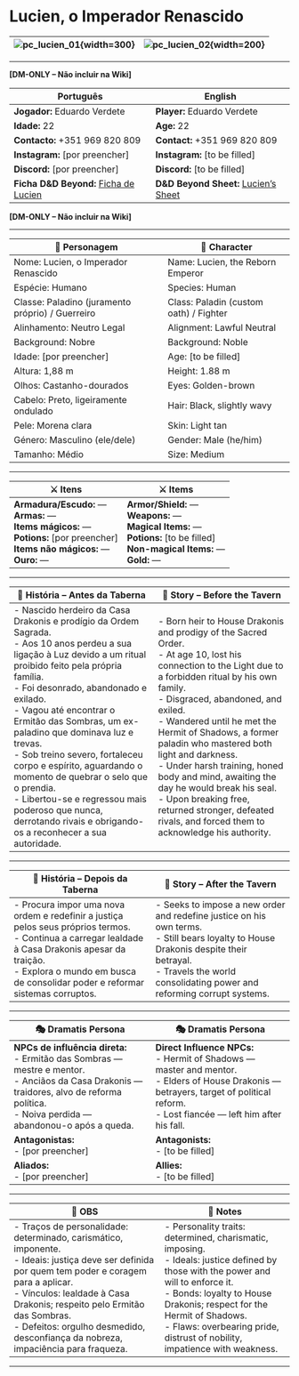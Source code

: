 # Lucien, o Imperador Renascido

| ![pc_lucien_01](assets/pc/pc_lucien_01.png){width=300} | ![pc_lucien_02](assets/pc/pc_lucien_02.png){width=200} |
| ------------------------------------------------------ | ------------------------------------------------------ |

---

**[DM-ONLY – Não incluir na Wiki]**  

| Português                                                                    | English                                                |
| --------------------------------------------------------- | ---------------------------------------- |
| **Jogador:** Eduardo Verdete                                      | **Player:**  Eduardo Verdete                      |
| **Idade:** 22                                          | **Age:**   22                        |
| **Contacto:** +351 969 820 809                                    | **Contact:**  +351 969 820 809                   |
| **Instagram:** [por preencher]                                   | **Instagram:**  [to be filled]               |
| **Discord:** [por preencher]                                       | **Discord:**  [to be filled]                   |
| **Ficha D&D Beyond:** [Ficha de Lucien](https://www.dndbeyond.com/characters/143427817)                     | **D&D Beyond Sheet:**  [Lucien’s Sheet](https://www.dndbeyond.com/characters/143427817) |

**[DM-ONLY – Não incluir na Wiki]**  

---

| **🧙 Personagem**                                 | **🧙 Character**                        |
| ------------------------------------------------- | --------------------------------------- |
| Nome: Lucien, o Imperador Renascido               | Name:  Lucien, the Reborn Emperor       |
| Espécie:  Humano                                  | Species:  Human                         |
| Classe:  Paladino (juramento próprio) / Guerreiro | Class:  Paladin (custom oath) / Fighter |
| Alinhamento: Neutro Legal                         | Alignment: Lawful Neutral               |
| Background: Nobre                                 | Background: Noble                       |
| Idade: [por preencher]                            | Age: [to be filled]                     |
| Altura: 1,88 m                                    | Height: 1.88 m                          |
| Olhos: Castanho-dourados                          | Eyes: Golden-brown                      |
| Cabelo: Preto, ligeiramente ondulado              | Hair: Black, slightly wavy              |
| Pele: Morena clara                                | Skin: Light tan                         |
| Género: Masculino (ele/dele)                      | Gender: Male (he/him)                   |
| Tamanho: Médio                                    | Size: Medium                            |


---

| **⚔️ Itens**             | **⚔️ Items**                         |
| ---------------------- | ------------------------------ |
| **Armadura/Escudo:** — <br>**Armas:** — <br>**Items mágicos:** — <br>**Potions:** [por preencher] <br>**Items não mágicos:** — <br>**Ouro:** — | **Armor/Shield:** — <br>**Weapons:** — <br>**Magical Items:** — <br>**Potions:** [to be filled] <br>**Non-magical Items:** — <br>**Gold:** — |

---

| **📖 História – Antes da Taberna** | **📖 Story – Before the Tavern** |
| ---------------------------------- | -------------------------------- |
| - Nascido herdeiro da Casa Drakonis e prodígio da Ordem Sagrada.<br>- Aos 10 anos perdeu a sua ligação à Luz devido a um ritual proibido feito pela própria família.<br>- Foi desonrado, abandonado e exilado.<br>- Vagou até encontrar o Ermitão das Sombras, um ex-paladino que dominava luz e trevas.<br>- Sob treino severo, fortaleceu corpo e espírito, aguardando o momento de quebrar o selo que o prendia.<br>- Libertou-se e regressou mais poderoso que nunca, derrotando rivais e obrigando-os a reconhecer a sua autoridade. | - Born heir to House Drakonis and prodigy of the Sacred Order.<br>- At age 10, lost his connection to the Light due to a forbidden ritual by his own family.<br>- Disgraced, abandoned, and exiled.<br>- Wandered until he met the Hermit of Shadows, a former paladin who mastered both light and darkness.<br>- Under harsh training, honed body and mind, awaiting the day he would break his seal.<br>- Upon breaking free, returned stronger, defeated rivals, and forced them to acknowledge his authority. |

---

| **📖 História – Depois da Taberna** | **📖 Story – After the Tavern** |
| ----------------------------------- | -------------------------------- |
| - Procura impor uma nova ordem e redefinir a justiça pelos seus próprios termos.<br>- Continua a carregar lealdade à Casa Drakonis apesar da traição.<br>- Explora o mundo em busca de consolidar poder e reformar sistemas corruptos. | - Seeks to impose a new order and redefine justice on his own terms.<br>- Still bears loyalty to House Drakonis despite their betrayal.<br>- Travels the world consolidating power and reforming corrupt systems. |

---

| **🎭 Dramatis Persona**                                                                                                                 | **🎭 Dramatis Persona**                                                                                                           |
| --------------------------------------------------------------------------------------------------------------------------------------- | --------------------------------------------------------------------------------------------------------------------------------- |
| **NPCs de influência direta:**  <br>- Ermitão das Sombras — mestre e mentor.<br>- Anciãos da Casa Drakonis — traidores, alvo de reforma política.<br>- Noiva perdida — abandonou-o após a queda. | **Direct Influence NPCs:**  <br>- Hermit of Shadows — master and mentor.<br>- Elders of House Drakonis — betrayers, target of political reform.<br>- Lost fiancée — left him after his fall. |
| **Antagonistas:**  <br>- [por preencher] | **Antagonists:**  <br>- [to be filled] |
| **Aliados:**  <br>- [por preencher] | **Allies:**  <br>- [to be filled] |

---

| **🔮 OBS** | **🔮 Notes** |
| ---------- | ------------ |
| - Traços de personalidade: determinado, carismático, imponente.<br>- Ideais: justiça deve ser definida por quem tem poder e coragem para a aplicar.<br>- Vínculos: lealdade à Casa Drakonis; respeito pelo Ermitão das Sombras.<br>- Defeitos: orgulho desmedido, desconfiança da nobreza, impaciência para fraqueza. | - Personality traits: determined, charismatic, imposing.<br>- Ideals: justice defined by those with the power and will to enforce it.<br>- Bonds: loyalty to House Drakonis; respect for the Hermit of Shadows.<br>- Flaws: overbearing pride, distrust of nobility, impatience with weakness. |

---
